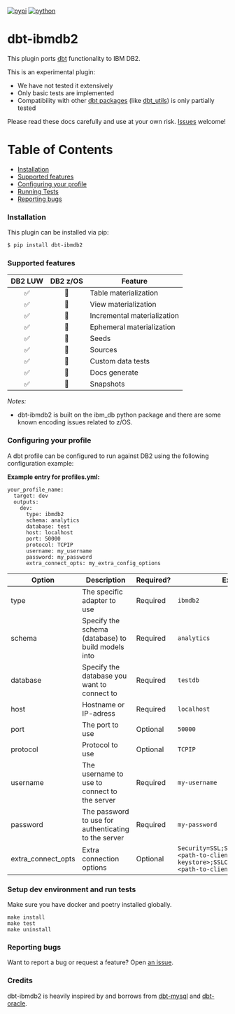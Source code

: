 [![pypi](https://badge.fury.io/py/dbt-ibmdb2.svg)](https://pypi.org/project/dbt-ibmdb2/)
[![python](https://img.shields.io/pypi/pyversions/dbt-ibmdb2)](https://pypi.org/project/dbt-ibmdb2/)

# dbt-ibmdb2

This plugin ports [dbt](https://getdbt.com) functionality to IBM DB2.

This is an experimental plugin:
- We have not tested it extensively
- Only basic tests are implemented
- Compatibility with other [dbt packages](https://hub.getdbt.com/) (like [dbt_utils](https://hub.getdbt.com/fishtown-analytics/dbt_utils/latest/)) is only partially tested

Please read these docs carefully and use at your own risk. [Issues](https://github.com/aurany/dbt-ibmdb2/issues/new) welcome!

Table of Contents
=================

   * [Installation](#installation)
   * [Supported features](#supported-features)
   * [Configuring your profile](#configuring-your-profile)
   * [Running Tests](#setup-dev-environment-and-run-tests)
   * [Reporting bugs](#reporting-bugs)

### Installation
This plugin can be installed via pip:

```bash
$ pip install dbt-ibmdb2
```

### Supported features

| DB2 LUW | DB2 z/OS | Feature |
|:---------:|:---:|---------------------|
| ✅ | 🤷 | Table materialization       |
| ✅ | 🤷 | View materialization        |
| ✅ | 🤷 | Incremental materialization |
| ✅ | 🤷 | Ephemeral materialization   |
| ✅ | 🤷 | Seeds                       |
| ✅ | 🤷 | Sources                     |
| ✅ | 🤷 | Custom data tests           |
| ✅ | 🤷 | Docs generate               |
| ✅ | 🤷 | Snapshots                   |

*Notes:*
- dbt-ibmdb2 is built on the ibm_db python package and there are some known encoding issues related to z/OS.

### Configuring your profile

A dbt profile can be configured to run against DB2 using the following configuration example:

**Example entry for profiles.yml:**

```
your_profile_name:
  target: dev
  outputs:
    dev:
      type: ibmdb2
      schema: analytics
      database: test
      host: localhost
      port: 50000
      protocol: TCPIP
      username: my_username
      password: my_password
      extra_connect_opts: my_extra_config_options
```

| Option          | Description                                                                         | Required?                                                          | Example                                        |
| --------------- | ----------------------------------------------------------------------------------- | ------------------------------------------------------------------ | ---------------------------------------------- |
| type            | The specific adapter to use                                                         | Required                                                           | `ibmdb2`                                       |
| schema          | Specify the schema (database) to build models into                                  | Required                                                           | `analytics`                                    |
| database        | Specify the database you want to connect to                                         | Required                                                           | `testdb`                                         |
| host            | Hostname or IP-adress                                                               | Required                                                           | `localhost`                                    |
| port            | The port to use                                                                     | Optional                                                           | `50000`                                        |
| protocol        | Protocol to use                                                                     | Optional                                                           | `TCPIP`                                        |
| username        | The username to use to connect to the server                                        | Required                                                           | `my-username`                                  |
| password        | The password to use for authenticating to the server                                | Required                                                           | `my-password`                                  |
| extra_connect_opts        | Extra connection options                                | Optional                                                           | `Security=SSL;SSLClientKeyStoreDB=<path-to-client-keystore>;SSLClientKeyStash=<path-to-client-keystash>`                                  |

### Setup dev environment and run tests

Make sure you have docker and poetry installed globally.

```
make install
make test
make uninstall
```

### Reporting bugs

Want to report a bug or request a feature? Open [an issue](https://github.com/aurany/dbt-ibmdb2/issues/new).

### Credits

dbt-ibmdb2 is heavily inspired by and borrows from [dbt-mysql](https://github.com/dbeatty10/dbt-mysql) and [dbt-oracle](https://github.com/techindicium/dbt-oracle).
